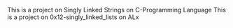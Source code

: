 This is a project on Singly Linked Strings on C-Programming Language
This is a project on 0x12-singly_linked_lists on ALx
